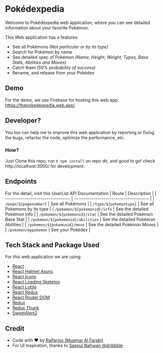 # Pokédexpedia

Welcome to Pokédexpedia web application, where you can see detailed information about your favorite Pokémon. 

This Web application has a features:
 - See all Pokémons *(Not particular or by its type)*
 - Search for Pokémon by name
 - See detailed spec of Pokémon *(Name, Height, Weight, Types, Base Stats, Abilities and Moves)*
 - Catch them *(50% probability of success)*
 - Rename, and release from your Pokédex

## Demo
For the demo, we use Firebase for hosting this web app.
https://thepokedexpedia.web.app/

## Developer?
You too can help me to improve this web application by reporting or fixing the bugs, refactor the code, optimize the performance, etc.

### How?
Just Clone this repo, run `$ npm install` on repo dir, and good to go!
check http://localhost:3000/ for development.

## Endpoints
For the detail, visit this UserList API Documentation
| Route                             | Description                            |
| --------------------------------- | -------------------------------------- |
| `/page/${pagenumber}`             | See all Pokémons                       |
| `/type/${pokemontype}`            | See all Pokemons by its type           |
| `/pokemon/${pokemonid}/info`      | See the detailed Pokémon info          |
| `/pokemon/${pokemonid}/stat`      | See the detailed Pokémon Base Stat     |
| `/pokemon/${pokemonid}/abilities` | See the detailed Pokémon Abilities     |
| `/pokemon/${pokemonid}/move`      | See the detailed Pokémon Moves         |
| `/pokemon/mypokemon`              | See your Pokédex                       |

## Tech Stack and Package Used
For this web application we are using:
 - [React](https://reactjs.org/) 
 - [React Helmet Async](https://www.npmjs.com/package/react-helmet-async)
 - [React Icons](https://react-icons.github.io/react-icons/)
 - [React Loading Skeleton](https://www.npmjs.com/package/react-loading-skeleton)
 - [React Lottie](https://www.npmjs.com/package/react-lottie)
 - [React Redux](https://react-redux.js.org/)
 - [React Router DOM](https://reactrouter.com/web/guides/quick-start)
 - [Redux](https://redux.js.org/)
 - [Redux Thunk](https://www.npmjs.com/package/redux-thunk)
 - [SweetAlert2](https://sweetalert2.github.io/)

## Credit
- Code with ❤ by [Ralfarios (Muamar Al Farabi)](https://github.com/Ralfarios)
- For UI Inspiration, thanks to [Saepul Nahwan @dribbble](https://dribbble.com/shots/6545819-Pokedex-App/attachments/6545819-Pokedex-App?mode=media)
